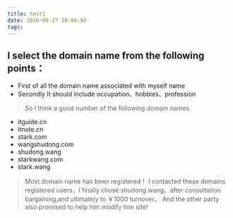 ```yaml
---
title: test1
date: 2016-09-27 18:04:50
tags:
---
```

## I select the domain name from the following points：
* First of all the domain name associated with myself name
* Secondly It should include occupation、hobbies、profession

> So I think a good number of the following domain names
* itguide.cn
* itnote.cn
* stark.com
* wangshudong.com
* shudong.wang
* starkwang.com
* stark.wang

> Most domain name has been registered！
I contacted these domains registered users，I finally chose shudong.wang，after
consultation bargaining,and ultimately to ￥1000 turnover。
And the other party also promised to help him modify him site!